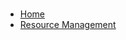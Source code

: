 <!-- docs/_sidebar.md -->
#  

* [Home](/README.md "Introduction") 
* [Resource Management](/AzResMan.md "Resource Management")
